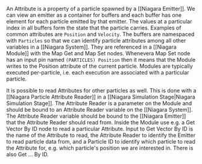 An Attribute is a property of a particle spawned by a [[Niagara Emitter]].
We can view an emitter as a container for buffers and each buffer has one element for each particle emitted by that emitter.
The values at a particular index in all buffers form the state that the particle carries.
Examples of common attributes are `Position` and `Velocity`.
The buffers are namespaced with `Particles` so that we can identify particle attributes among all other variables in a [[Niagara System]].
They are referenced in a [[Niagara Module]] with the Map Get and Map Set nodes.
Whenevera Map Set node has an input pin named `(PARTICLES) Position` then it means that the Module writes to the Position attribute of the current particle.
Modules are typically executed per-particle, i.e. each execution are associated with a particular particle.

It is possible to read Attributes for other particles as well.
This is done with a [[Niagara Particle Attribute Reader]] in a [[Niagara Simulation Stage|Niagara Simulation Stage]].
The Attribute Reader is a parameter on the Module and should be bound to an Attribute Reader variable on the [[Niagara System]].
The Attribute Reader variable should be bound to the [[Niagara Emitter]] that the Attribute Reader should read from.
Inside the Module use e.g. a Get Vector By ID node to read a particular Attribute.
Input to Get Vector By ID is the name of the Attribute to read, the Attribute Reader to identify the Emitter to read particle data from, and a Particle ID to identify which particle to read the Attribute for, e.g. which particle's position we are interested in.
There is also Get ... By ID.